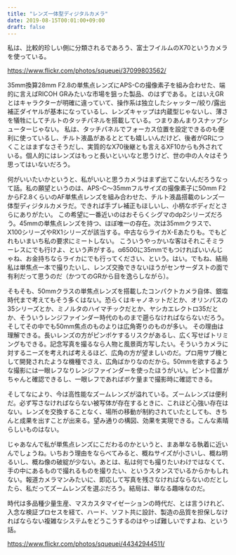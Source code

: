 ```yaml
---
title: "レンズ一体型ディジタルカメラ"
date: 2019-08-15T00:01:00+09:00
draft: false
---
```


私は、比較的珍しい側に分類されるであろう、富士フイルムのX70というカメラを使っている。

https://www.flickr.com/photos/squeuei/37099803562/

35mm換算28mm F2.8の単焦点レンズにAPS-Cの撮像素子を組み合わせた、端的に言えばRICOH GRみたいな市場を狙った製品、のはずである。とはいえGRとはキャラクターが明確に違っていて、操作系は独立したシャッター/絞り/露出補正ダイヤルが基本になっているし、レンズキャップは内蔵型じゃないし、薄さを犠牲にしてチルトのタッチパネルを搭載している。つまりあんまりスナップシューターじゃない。
私は、タッチパネルでフォーカス位置を設定できるのも便利に使っているし、チルト液晶があるととても嬉しいんだけど、後者がGRにつくことはまずなさそうだし、実質的なX70後継とも言えるXF10からも外されている。個人的にはレンズはもっと長いといいなと思うけど、世の中の人々はそう思ってはいないだろう。

何がいいたいかというと、私がいいと思うカメラはまず出てこないんだろうなって話。私の願望というのは、APS-C〜35mmフルサイズの撮像素子に50mm F2からF2.8くらいのAF単焦点レンズを組み合わせた、チルト液晶搭載のレンズ一体型ディジタルカメラだ。できれば手ブレ補正もほしいし、小柄なボディだとさらにありがたい。
この希望に一番近いのはおそらくシグマのdp2シリーズだろう。45mmの単焦点レンズを持つ、ほぼ唯一の存在。次は35mmクラスで、X100シリーズやRX1シリーズが該当する。中古ならライカX-Eあたりも。でもどれもいまいち私の要求にミートしない。
こういうやっかいな客はそれこそミラーレスにでも行けよ、という声がする。α6500に35mmでもつければいいんじゃね、お金持ちならライカにでも行ってください、という。はい。でもね、結局私は単焦点一本で撮りたいし、レンズ交換できないほうがセンサーダストの面で有利だって思うのだ（かつてのGRから目を逸らしながら）。

そもそも、50mmクラスの単焦点レンズを搭載したコンパクトカメラ自体、銀塩時代まで考えてもそう多くはない。恐らくはキャノネットだとか、オリンパスの35シリーズとか、ミノルタのハイマチックだとか、ヤシカエレクトロ35だとか、そういうレンジファインダー時代のものまで遡らなければならないだろう。そしてその中でも50mm焦点のものよりは広角寄りのものが多い。
その理由は理解できる。長いレンズの方がピンボケするリスクがあるし、広く写せばトリミングもできる。記念写真を撮るなら人物と風景両方写したい。そういうカメラに対するニーズを考えれば考えるほど、広角の方が望ましいのだ。プロ用サブ機として開発されたような機種でさえ、広角ばかりなのだから。50mmを欲するような撮影には一眼レフなりレンジファインダーを使ったほうがいい。ピント位置がちゃんと確認できるし、一眼レフであればボケ量まで撮影時に確認できる。

そしてなにより、今は高性能なズームレンズが溢れている。ズームレンズは便利だ。必ず写さなければならない被写体が存在するときに、これほど心強い存在はない。レンズを交換することなく、場所の移動が制約されていたとしても、きちんと成果を出すことが出来る。望み通りの構図、効果を実現できる。こんな素晴らしいものはない。

じゃあなんで私が単焦点レンズにこだわるのかというと、まあ単なる執着に近いんでしょうね。いちおう理由をならべてみると、概ねサイズが小さいし、概ね明るいし、概ね像の破綻が少ない。あとは、私は何でも撮りたいわけではなくて、手の中にあるもので撮れるものを撮りたい、というスタンスでいるからかもしれない。報道カメラマンみたいに、即応して写真を残さなければならないのだとしたら、私だってズームレンズを選ぶだろう。結局は、単なる趣味なのだ。

時代は多品種少量生産、マスカスタマイゼーションの時代だ、とは言うけれど、入念な検証プロセスを経て、ハード、ソフト共に設計、製造の品質を担保しなければならない複雑なシステムをどうこうするのはやっぱ難しいですよね、という話。

https://www.flickr.com/photos/squeuei/44342944511/


